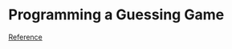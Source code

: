 # Programming a Guessing Game

[Reference](https://doc.rust-lang.org/book/ch02-00-guessing-game-tutorial.html)
